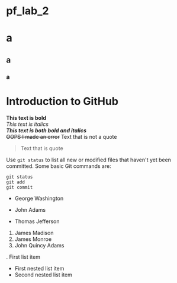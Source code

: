 # pf_lab_2
# a
## a
### a

 # Introduction to GitHub
 **This text is bold**\
 *This text is italics*\
 ***This text is both bold and italics***\
 ~~OOPS I made an error~~
Text that is not a quote
 > Text that is quote

 Use `git status` to list all new or modified files that haven't yet been committed.
 Some basic Git commands are:
 ```
 git status
 git add
 git commit
 ```
 - George Washington
 * John Adams
 + Thomas Jefferson

1. James Madison
2. James Monroe
3. John Quincy Adams
   
. First list item
- First nested list item
- Second nested list item
